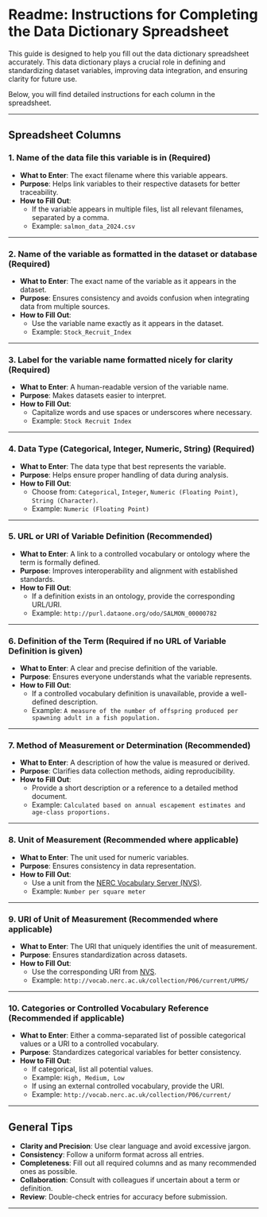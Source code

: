 # **Readme: Instructions for Completing the Data Dictionary Spreadsheet**

This guide is designed to help you fill out the data dictionary spreadsheet accurately. This data dictionary plays a crucial role in defining and standardizing dataset variables, improving data integration, and ensuring clarity for future use.

Below, you will find detailed instructions for each column in the spreadsheet.

---

## **Spreadsheet Columns**

### **1. Name of the data file this variable is in** (Required)
- **What to Enter**: The exact filename where this variable appears.
- **Purpose**: Helps link variables to their respective datasets for better traceability.
- **How to Fill Out**:
  - If the variable appears in multiple files, list all relevant filenames, separated by a comma.
  - Example: `salmon_data_2024.csv`

---

### **2. Name of the variable as formatted in the dataset or database** (Required)
- **What to Enter**: The exact name of the variable as it appears in the dataset.
- **Purpose**: Ensures consistency and avoids confusion when integrating data from multiple sources.
- **How to Fill Out**:
  - Use the variable name exactly as it appears in the dataset.
  - Example: `Stock_Recruit_Index`

---

### **3. Label for the variable name formatted nicely for clarity** (Required)
- **What to Enter**: A human-readable version of the variable name.
- **Purpose**: Makes datasets easier to interpret.
- **How to Fill Out**:
  - Capitalize words and use spaces or underscores where necessary.
  - Example: `Stock Recruit Index`

---

### **4. Data Type (Categorical, Integer, Numeric, String)** (Required)
- **What to Enter**: The data type that best represents the variable.
- **Purpose**: Helps ensure proper handling of data during analysis.
- **How to Fill Out**:
  - Choose from: `Categorical`, `Integer`, `Numeric (Floating Point)`, `String (Character)`.
  - Example: `Numeric (Floating Point)`

---

### **5. URL or URI of Variable Definition** (Recommended)
- **What to Enter**: A link to a controlled vocabulary or ontology where the term is formally defined.
- **Purpose**: Improves interoperability and alignment with established standards.
- **How to Fill Out**:
  - If a definition exists in an ontology, provide the corresponding URL/URI.
  - Example: `http://purl.dataone.org/odo/SALMON_00000782`

---

### **6. Definition of the Term** (Required if no URL of Variable Definition is given)
- **What to Enter**: A clear and precise definition of the variable.
- **Purpose**: Ensures everyone understands what the variable represents.
- **How to Fill Out**:
  - If a controlled vocabulary definition is unavailable, provide a well-defined description.
  - Example: `A measure of the number of offspring produced per spawning adult in a fish population.`

---

### **7. Method of Measurement or Determination** (Recommended)
- **What to Enter**: A description of how the value is measured or derived.
- **Purpose**: Clarifies data collection methods, aiding reproducibility.
- **How to Fill Out**:
  - Provide a short description or a reference to a detailed method document.
  - Example: `Calculated based on annual escapement estimates and age-class proportions.`

---

### **8. Unit of Measurement** (Recommended where applicable)
- **What to Enter**: The unit used for numeric variables.
- **Purpose**: Ensures consistency in data representation.
- **How to Fill Out**:
  - Use a unit from the [NERC Vocabulary Server (NVS)](http://vocab.nerc.ac.uk/collection/P06/current/).
  - Example: `Number per square meter`

---

### **9. URI of Unit of Measurement** (Recommended where applicable)
- **What to Enter**: The URI that uniquely identifies the unit of measurement.
- **Purpose**: Ensures standardization across datasets.
- **How to Fill Out**:
  - Use the corresponding URI from [NVS](http://vocab.nerc.ac.uk/collection/P06/current/).
  - Example: `http://vocab.nerc.ac.uk/collection/P06/current/UPMS/`

---

### **10. Categories or Controlled Vocabulary Reference** (Recommended if applicable)
- **What to Enter**: Either a comma-separated list of possible categorical values or a URI to a controlled vocabulary.
- **Purpose**: Standardizes categorical variables for better consistency.
- **How to Fill Out**:
  - If categorical, list all potential values.
  - Example: `High, Medium, Low`
  - If using an external controlled vocabulary, provide the URI.
  - Example: `http://vocab.nerc.ac.uk/collection/P06/current/`

---

## **General Tips**

- **Clarity and Precision**: Use clear language and avoid excessive jargon.
- **Consistency**: Follow a uniform format across all entries.
- **Completeness**: Fill out all required columns and as many recommended ones as possible.
- **Collaboration**: Consult with colleagues if uncertain about a term or definition.
- **Review**: Double-check entries for accuracy before submission.

---

